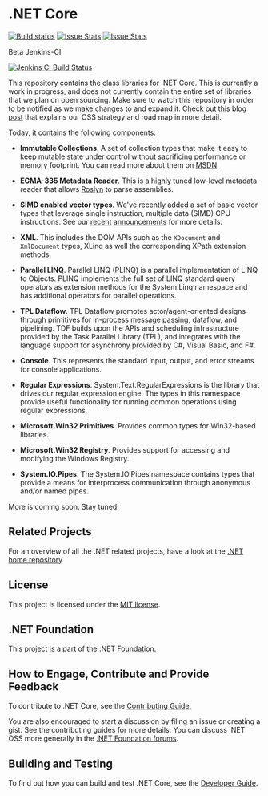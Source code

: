 # .NET Core

[![Build status][build-status-image]][build-status]  [![Issue Stats][pull-requests-image]][pull-requests]  [![Issue Stats][issues-closed-image]][issues-closed]

Beta Jenkins-CI

[![Jenkins CI Build Status][jenkins-build-status-image]][jenkins-build-status]

[jenkins-build-status-image]: http://corefx-ci.cloudapp.net/jenkins/job/CoreFX_Windows_Build/badge/icon
[jenkins-build-status]: http://corefx-ci.cloudapp.net/jenkins/job/CoreFX_Windows_Build/
[build-status-image]: https://ci.appveyor.com/api/projects/status/xje8bkekyu130e9y/branch/master?svg=true
[build-status]: https://ci.appveyor.com/project/dotnet-bot/corefx/branch/master
[pull-requests-image]: http://www.issuestats.com/github/dotnet/corefx/badge/pr
[pull-requests]: http://www.issuestats.com/github/dotnet/corefx
[issues-closed-image]: http://www.issuestats.com/github/dotnet/corefx/badge/issue
[issues-closed]: http://www.issuestats.com/github/dotnet/corefx

This repository contains the class libraries for .NET Core. This is currently a
work in progress, and does not currently contain the entire set of libraries
that we plan on open sourcing. Make sure to watch this repository in order to be
notified as we make changes to and expand it. Check out this [blog post] that
explains our OSS strategy and road map in more detail.

Today, it contains the following components:

* **Immutable Collections**. A set of collection types that make it easy to keep
  mutable state under control without sacrificing performance or memory
  footprint. You can read more about them on [MSDN][immutable-msdn].

* **ECMA-335 Metadata Reader**. This is a highly tuned low-level metadata reader
  that allows [Roslyn] to parse assemblies.

* **SIMD enabled vector types**. We've recently added a set of basic vector
  types that leverage single instruction, multiple data (SIMD) CPU instructions.
  See our [recent][simd-post-1] [announcements][simd-post-2] for more details.

* **XML**. This includes the DOM APIs such as the `XDocument` and `XmlDocument`
  types, XLinq as well the corresponding XPath extension methods.

* **Parallel LINQ**.  Parallel LINQ (PLINQ) is a parallel implementation of LINQ
  to Objects. PLINQ implements the full set of LINQ standard query operators as 
  extension methods for the System.Linq namespace and has additional operators
  for parallel operations.

* **TPL Dataflow**.  TPL Dataflow promotes actor/agent-oriented designs through 
  primitives for in-process message passing, dataflow, and pipelining. TDF builds 
  upon the APIs and scheduling infrastructure provided by the Task Parallel Library
  (TPL), and integrates with the language support for asynchrony provided by 
  C#, Visual Basic, and F#.

* **Console**. This represents the standard input, output, and error streams for console applications.

* **Regular Expressions**. System.Text.RegularExpressions is the library that drives 
  our regular expression engine. The types in this namespace provide useful 
  functionality for running common operations using regular expressions.

* **Microsoft.Win32 Primitives**. Provides common types for Win32-based libraries.

* **Microsoft.Win32 Registry**. Provides support for accessing and modifying the Windows Registry.

* **System.IO.Pipes**. The System.IO.Pipes namespace contains types that provide a
  means for interprocess communication through anonymous and/or named pipes.


More is coming soon. Stay tuned!

[blog post]: http://blogs.msdn.com/b/dotnet/archive/2014/11/12/net-core-is-open-source.aspx
[roslyn]: https://roslyn.codeplex.com/
[immutable-msdn]: http://msdn.microsoft.com/en-us/library/dn385366(v=vs.110).aspx
[simd-post-1]: http://blogs.msdn.com/b/dotnet/archive/2014/04/07/the-jit-finally-proposed-jit-and-simd-are-getting-married.aspx
[simd-post-2]: http://blogs.msdn.com/b/dotnet/archive/2014/05/13/update-to-simd-support.aspx

## Related Projects

For an overview of all the .NET related projects, have a look at the
[.NET home repository](https://github.com/Microsoft/dotnet).

## License

This project is licensed under the [MIT license](LICENSE).

## .NET Foundation

This project is a part of the [.NET Foundation].

[.NET Foundation]: http://www.dotnetfoundation.org/projects

## How to Engage, Contribute and Provide Feedback

To contribute to .NET Core, see the [Contributing Guide].

[Contributing Guide]: https://github.com/dotnet/corefx/wiki/Contributing

You are also encouraged to start a discussion by filing an issue or creating a
gist. See the contributing guides for more details. You can discuss .NET OSS
more generally in the [.NET Foundation forums].

[.NET Foundation forums]: http://forums.dotnetfoundation.org/

## Building and Testing

To find out how you can build and test .NET Core, see the [Developer Guide].

[Developer Guide]: https://github.com/dotnet/corefx/wiki/Developer-Guide

